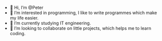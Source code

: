 - 👋 Hi, I’m @Peter
- 👀 I’m interested in programming, I like to write programmes which make my life easier.
- 🌱 I’m currently studying IT engineering.
- 💞️ I’m looking to collaborate on little projects, which helps me to learn coding.

<!---
Peter-coding/Peter-coding is a ✨ special ✨ repository because its `README.md` (this file) appears on your GitHub profile.
You can click the Preview link to take a look at your changes.
--->
